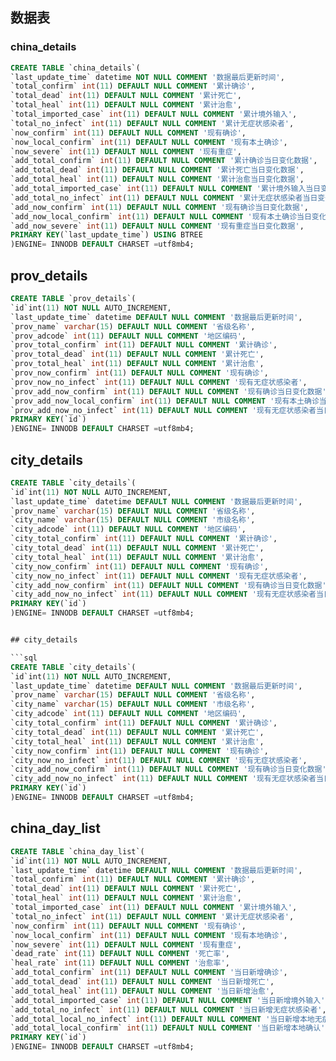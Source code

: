 ## 数据表

### china_details

```sql
CREATE TABLE `china_details`(
`last_update_time` datetime NOT NULL COMMENT '数据最后更新时间',
`total_confirm` int(11) DEFAULT NULL COMMENT '累计确诊',
`total_dead` int(11) DEFAULT NULL COMMENT '累计死亡',
`total_heal` int(11) DEFAULT NULL COMMENT '累计治愈',
`total_imported_case` int(11) DEFAULT NULL COMMENT '累计境外输入',
`total_no_infect` int(11) DEFAULT NULL COMMENT '累计无症状感染者',
`now_confirm` int(11) DEFAULT NULL COMMENT '现有确诊',
`now_local_confirm` int(11) DEFAULT NULL COMMENT '现有本土确诊',
`now_severe` int(11) DEFAULT NULL COMMENT '现有重症',
`add_total_confirm` int(11) DEFAULT NULL COMMENT '累计确诊当日变化数据',
`add_total_dead` int(11) DEFAULT NULL COMMENT '累计死亡当日变化数据',
`add_total_heal` int(11) DEFAULT NULL COMMENT '累计治愈当日变化数据',
`add_total_imported_case` int(11) DEFAULT NULL COMMENT '累计境外输入当日变化数据',
`add_total_no_infect` int(11) DEFAULT NULL COMMENT '累计无症状感染者当日变化数据',
`add_now_confirm` int(11) DEFAULT NULL COMMENT '现有确诊当日变化数据',
`add_now_local_confirm` int(11) DEFAULT NULL COMMENT '现有本土确诊当日变化数据',
`add_now_severe` int(11) DEFAULT NULL COMMENT '现有重症当日变化数据',
PRIMARY KEY(`last_update_time`) USING BTREE
)ENGINE= INNODB DEFAULT CHARSET =utf8mb4;
```

## prov_details

```sql
CREATE TABLE `prov_details`(
`id`int(11) NOT NULL AUTO_INCREMENT,
`last_update_time` datetime DEFAULT NULL COMMENT '数据最后更新时间',
`prov_name` varchar(15) DEFAULT NULL COMMENT '省级名称',
`prov_adcode` int(11) DEFAULT NULL COMMENT '地区编码',
`prov_total_confirm` int(11) DEFAULT NULL COMMENT '累计确诊',
`prov_total_dead` int(11) DEFAULT NULL COMMENT '累计死亡',
`prov_total_heal` int(11) DEFAULT NULL COMMENT '累计治愈',
`prov_now_confirm` int(11) DEFAULT NULL COMMENT '现有确诊',
`prov_now_no_infect` int(11) DEFAULT NULL COMMENT '现有无症状感染者',
`prov_add_now_confirm` int(11) DEFAULT NULL COMMENT '现有确诊当日变化数据',
`prov_add_now_local_confirm` int(11) DEFAULT NULL COMMENT '现有本土确诊当日变化数据',
`prov_add_now_no_infect` int(11) DEFAULT NULL COMMENT '现有无症状感染者当日变化数据',
PRIMARY KEY(`id`)
)ENGINE= INNODB DEFAULT CHARSET =utf8mb4;
```

## city_details

```sql
CREATE TABLE `city_details`(
`id`int(11) NOT NULL AUTO_INCREMENT,
`last_update_time` datetime DEFAULT NULL COMMENT '数据最后更新时间',
`prov_name` varchar(15) DEFAULT NULL COMMENT '省级名称',
`city_name` varchar(15) DEFAULT NULL COMMENT '市级名称',
`city_adcode` int(11) DEFAULT NULL COMMENT '地区编码',
`city_total_confirm` int(11) DEFAULT NULL COMMENT '累计确诊',
`city_total_dead` int(11) DEFAULT NULL COMMENT '累计死亡',
`city_total_heal` int(11) DEFAULT NULL COMMENT '累计治愈',
`city_now_confirm` int(11) DEFAULT NULL COMMENT '现有确诊',
`city_now_no_infect` int(11) DEFAULT NULL COMMENT '现有无症状感染者',
`city_add_now_confirm` int(11) DEFAULT NULL COMMENT '现有确诊当日变化数据',
`city_add_now_no_infect` int(11) DEFAULT NULL COMMENT '现有无症状感染者当日变化数据',
PRIMARY KEY(`id`)
)ENGINE= INNODB DEFAULT CHARSET =utf8mb4;


## city_details

```sql
CREATE TABLE `city_details`(
`id`int(11) NOT NULL AUTO_INCREMENT,
`last_update_time` datetime DEFAULT NULL COMMENT '数据最后更新时间',
`prov_name` varchar(15) DEFAULT NULL COMMENT '省级名称',
`city_name` varchar(15) DEFAULT NULL COMMENT '市级名称',
`city_adcode` int(11) DEFAULT NULL COMMENT '地区编码',
`city_total_confirm` int(11) DEFAULT NULL COMMENT '累计确诊',
`city_total_dead` int(11) DEFAULT NULL COMMENT '累计死亡',
`city_total_heal` int(11) DEFAULT NULL COMMENT '累计治愈',
`city_now_confirm` int(11) DEFAULT NULL COMMENT '现有确诊',
`city_now_no_infect` int(11) DEFAULT NULL COMMENT '现有无症状感染者',
`city_add_now_confirm` int(11) DEFAULT NULL COMMENT '现有确诊当日变化数据',
`city_add_now_no_infect` int(11) DEFAULT NULL COMMENT '现有无症状感染者当日变化数据',
PRIMARY KEY(`id`)
)ENGINE= INNODB DEFAULT CHARSET =utf8mb4;
```

## china_day_list

```sql
CREATE TABLE `china_day_list`(
`id`int(11) NOT NULL AUTO_INCREMENT,
`last_update_time` datetime DEFAULT NULL COMMENT '数据最后更新时间',
`total_confirm` int(11) DEFAULT NULL COMMENT '累计确诊',
`total_dead` int(11) DEFAULT NULL COMMENT '累计死亡',
`total_heal` int(11) DEFAULT NULL COMMENT '累计治愈',
`total_imported_case` int(11) DEFAULT NULL COMMENT '累计境外输入',
`total_no_infect` int(11) DEFAULT NULL COMMENT '累计无症状感染者',
`now_confirm` int(11) DEFAULT NULL COMMENT '现有确诊',
`now_local_confirm` int(11) DEFAULT NULL COMMENT '现有本地确诊',
`now_severe` int(11) DEFAULT NULL COMMENT '现有重症',
`dead_rate` int(11) DEFAULT NULL COMMENT '死亡率',
`heal_rate` int(11) DEFAULT NULL COMMENT '治愈率',
`add_total_confirm` int(11) DEFAULT NULL COMMENT '当日新增确诊',
`add_total_dead` int(11) DEFAULT NULL COMMENT '当日新增死亡',
`add_total_heal` int(11) DEFAULT NULL COMMENT '当日新增治愈',
`add_total_imported_case` int(11) DEFAULT NULL COMMENT '当日新增境外输入',
`add_total_no_infect` int(11) DEFAULT NULL COMMENT '当日新增无症状感染者',
`add_total_local_no_infect` int(11) DEFAULT NULL COMMENT '当日新增本地无症状感染者',
`add_total_local_confirm` int(11) DEFAULT NULL COMMENT '当日新增本地确认',
PRIMARY KEY(`id`)
)ENGINE= INNODB DEFAULT CHARSET =utf8mb4;
```